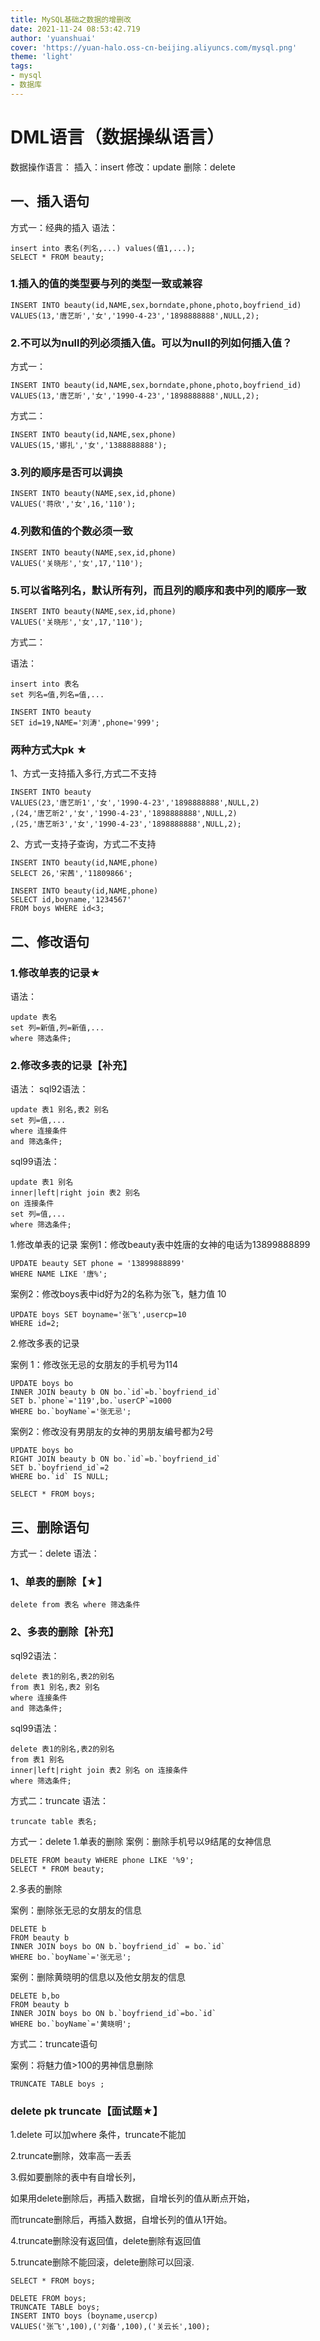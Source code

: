 ```yaml
---
title: MySQL基础之数据的增删改
date: 2021-11-24 08:53:42.719
author: 'yuanshuai'
cover: 'https://yuan-halo.oss-cn-beijing.aliyuncs.com/mysql.png'
theme: 'light'
tags: 
- mysql
- 数据库
---
```


# DML语言（数据操纵语言）

数据操作语言：
插入：insert
修改：update
删除：delete

## 一、插入语句

方式一：经典的插入
语法：

```mysql
insert into 表名(列名,...) values(值1,...);
SELECT * FROM beauty;
```

### 1.插入的值的类型要与列的类型一致或兼容

```mysql
INSERT INTO beauty(id,NAME,sex,borndate,phone,photo,boyfriend_id)
VALUES(13,'唐艺昕','女','1990-4-23','1898888888',NULL,2);
```

### 2.不可以为null的列必须插入值。可以为null的列如何插入值？

方式一：

```mysql
INSERT INTO beauty(id,NAME,sex,borndate,phone,photo,boyfriend_id)
VALUES(13,'唐艺昕','女','1990-4-23','1898888888',NULL,2);
```

方式二：

```mysql
INSERT INTO beauty(id,NAME,sex,phone)
VALUES(15,'娜扎','女','1388888888');
```

### 3.列的顺序是否可以调换

```mysql
INSERT INTO beauty(NAME,sex,id,phone)
VALUES('蒋欣','女',16,'110');
```

### 4.列数和值的个数必须一致

```mysql
INSERT INTO beauty(NAME,sex,id,phone)
VALUES('关晓彤','女',17,'110');
```

### 5.可以省略列名，默认所有列，而且列的顺序和表中列的顺序一致

```mysql
INSERT INTO beauty(NAME,sex,id,phone)
VALUES('关晓彤','女',17,'110');
```

方式二：

语法：

```mysql
insert into 表名
set 列名=值,列名=值,...

INSERT INTO beauty
SET id=19,NAME='刘涛',phone='999';
```

### 两种方式大pk ★


1、方式一支持插入多行,方式二不支持

```mysql
INSERT INTO beauty
VALUES(23,'唐艺昕1','女','1990-4-23','1898888888',NULL,2)
,(24,'唐艺昕2','女','1990-4-23','1898888888',NULL,2)
,(25,'唐艺昕3','女','1990-4-23','1898888888',NULL,2);
```

2、方式一支持子查询，方式二不支持

```mysql
INSERT INTO beauty(id,NAME,phone)
SELECT 26,'宋茜','11809866';

INSERT INTO beauty(id,NAME,phone)
SELECT id,boyname,'1234567'
FROM boys WHERE id<3;
```

## 二、修改语句

### 1.修改单表的记录★

语法：

```mysql
update 表名
set 列=新值,列=新值,...
where 筛选条件;
```

### 2.修改多表的记录【补充】

语法：
sql92语法：

```mysql
update 表1 别名,表2 别名
set 列=值,...
where 连接条件
and 筛选条件;
```

sql99语法：

```mysql
update 表1 别名
inner|left|right join 表2 别名
on 连接条件
set 列=值,...
where 筛选条件;
```

1.修改单表的记录
案例1：修改beauty表中姓唐的女神的电话为13899888899

```mysql
UPDATE beauty SET phone = '13899888899'
WHERE NAME LIKE '唐%';
```

案例2：修改boys表中id好为2的名称为张飞，魅力值 10

```mysql
UPDATE boys SET boyname='张飞',usercp=10
WHERE id=2;
```

2.修改多表的记录

案例 1：修改张无忌的女朋友的手机号为114

```mysql
UPDATE boys bo
INNER JOIN beauty b ON bo.`id`=b.`boyfriend_id`
SET b.`phone`='119',bo.`userCP`=1000
WHERE bo.`boyName`='张无忌';
```

案例2：修改没有男朋友的女神的男朋友编号都为2号

```mysql
UPDATE boys bo
RIGHT JOIN beauty b ON bo.`id`=b.`boyfriend_id`
SET b.`boyfriend_id`=2
WHERE bo.`id` IS NULL;

SELECT * FROM boys;
```

## 三、删除语句

方式一：delete
语法：

### 1、单表的删除【★】

```mysql
delete from 表名 where 筛选条件
```

### 2、多表的删除【补充】

sql92语法：

```mysql
delete 表1的别名,表2的别名
from 表1 别名,表2 别名
where 连接条件
and 筛选条件;
```

sql99语法：

```mysql
delete 表1的别名,表2的别名
from 表1 别名
inner|left|right join 表2 别名 on 连接条件
where 筛选条件;
```

方式二：truncate
语法：

```mysql
truncate table 表名;
```

方式一：delete
1.单表的删除
案例：删除手机号以9结尾的女神信息

```mysql
DELETE FROM beauty WHERE phone LIKE '%9';
SELECT * FROM beauty;
```

2.多表的删除

案例：删除张无忌的女朋友的信息

```mysql
DELETE b
FROM beauty b
INNER JOIN boys bo ON b.`boyfriend_id` = bo.`id`
WHERE bo.`boyName`='张无忌';
```

案例：删除黄晓明的信息以及他女朋友的信息

```mysql
DELETE b,bo
FROM beauty b
INNER JOIN boys bo ON b.`boyfriend_id`=bo.`id`
WHERE bo.`boyName`='黄晓明';
```

方式二：truncate语句

案例：将魅力值>100的男神信息删除

```mysql
TRUNCATE TABLE boys ;
```

### delete pk truncate【面试题★】

1.delete 可以加where 条件，truncate不能加

2.truncate删除，效率高一丢丢

3.假如要删除的表中有自增长列，

如果用delete删除后，再插入数据，自增长列的值从断点开始，

而truncate删除后，再插入数据，自增长列的值从1开始。

4.truncate删除没有返回值，delete删除有返回值

5.truncate删除不能回滚，delete删除可以回滚.



```mysql
SELECT * FROM boys;

DELETE FROM boys;
TRUNCATE TABLE boys;
INSERT INTO boys (boyname,usercp)
VALUES('张飞',100),('刘备',100),('关云长',100);
```